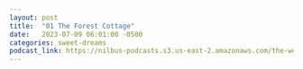 ```yaml
---
layout: post
title:  "01 The Forest Cottage"
date:   2023-07-09 06:01:00 -0500
categories: sweet-dreams
podcast_link: https://nilbus-podcasts.s3.us-east-2.amazonaws.com/the-well-trained-mind/Sweet%20Dreams/01%20The%20Forest%20Cottage.mp3
---
```


